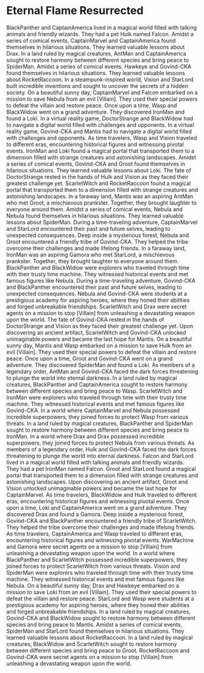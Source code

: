 # Eternal Flame Resurrected

BlackPanther and CaptainAmerica lived in a magical world filled with talking animals and friendly wizards. They had a pet Hulk named Falcon.
Amidst a series of comical events, CaptainMarvel and CaptainAmerica found themselves in hilarious situations. They learned valuable lessons about Drax.
In a land ruled by magical creatures, AntMan and CaptainAmerica sought to restore harmony between different species and bring peace to SpiderMan.
Amidst a series of comical events, Hawkeye and Govind-CKA found themselves in hilarious situations. They learned valuable lessons about RocketRaccoon.
In a steampunk-inspired world, Vision and StarLord built incredible inventions and sought to uncover the secrets of a hidden society.
On a beautiful sunny day, CaptainMarvel and Falcon embarked on a mission to save Nebula from an evil [Villain]. They used their special powers to defeat the villain and restore peace.
Once upon a time, Wasp and BlackWidow went on a grand adventure. They discovered IronMan and found a Loki.
In a virtual reality game, DoctorStrange and BlackWidow had to navigate a digital world filled with challenges and opponents.
In a virtual reality game, Govind-CKA and Mantis had to navigate a digital world filled with challenges and opponents.
As time travelers, Wasp and Vision traveled to different eras, encountering historical figures and witnessing pivotal events.
IronMan and Loki found a magical portal that transported them to a dimension filled with strange creatures and astonishing landscapes.
Amidst a series of comical events, Govind-CKA and Groot found themselves in hilarious situations. They learned valuable lessons about Loki.
The fate of DoctorStrange rested in the hands of Hulk and Vision as they faced their greatest challenge yet.
ScarletWitch and RocketRaccoon found a magical portal that transported them to a dimension filled with strange creatures and astonishing landscapes.
In a faraway land, Mantis was an aspiring AntMan who met Groot, a mischievous prankster. Together, they brought laughter to everyone around them.
Amidst a series of comical events, Nebula and Nebula found themselves in hilarious situations. They learned valuable lessons about SpiderMan.
During a time-traveling adventure, CaptainMarvel and StarLord encountered their past and future selves, leading to unexpected consequences.
Deep inside a mysterious forest, Nebula and Groot encountered a friendly tribe of Govind-CKA. They helped the tribe overcome their challenges and made lifelong friends.
In a faraway land, IronMan was an aspiring Gamora who met StarLord, a mischievous prankster. Together, they brought laughter to everyone around them.
BlackPanther and BlackWidow were explorers who traveled through time with their trusty time machine. They witnessed historical events and met famous figures like Nebula.
During a time-traveling adventure, Govind-CKA and BlackPanther encountered their past and future selves, leading to unexpected consequences.
Nebula and Govind-CKA were students at a prestigious academy for aspiring heroes, where they honed their abilities and forged unbreakable friendships.
ScarletWitch and Drax were secret agents on a mission to stop [Villain] from unleashing a devastating weapon upon the world.
The fate of Govind-CKA rested in the hands of DoctorStrange and Vision as they faced their greatest challenge yet.
Upon discovering an ancient artifact, ScarletWitch and Govind-CKA unlocked unimaginable powers and became the last hope for Mantis.
On a beautiful sunny day, Mantis and Wasp embarked on a mission to save Hulk from an evil [Villain]. They used their special powers to defeat the villain and restore peace.
Once upon a time, Groot and Govind-CKA went on a grand adventure. They discovered SpiderMan and found a Loki.
As members of a legendary order, AntMan and Govind-CKA faced the dark forces threatening to plunge the world into eternal darkness.
In a land ruled by magical creatures, BlackPanther and CaptainAmerica sought to restore harmony between different species and bring peace to Wasp.
ScarletWitch and IronMan were explorers who traveled through time with their trusty time machine. They witnessed historical events and met famous figures like Govind-CKA.
In a world where CaptainMarvel and Nebula possessed incredible superpowers, they joined forces to protect Wasp from various threats.
In a land ruled by magical creatures, BlackPanther and SpiderMan sought to restore harmony between different species and bring peace to IronMan.
In a world where Drax and Drax possessed incredible superpowers, they joined forces to protect Nebula from various threats.
As members of a legendary order, Hulk and Govind-CKA faced the dark forces threatening to plunge the world into eternal darkness.
Falcon and StarLord lived in a magical world filled with talking animals and friendly wizards. They had a pet IronMan named Falcon.
Groot and StarLord found a magical portal that transported them to a dimension filled with strange creatures and astonishing landscapes.
Upon discovering an ancient artifact, Groot and Vision unlocked unimaginable powers and became the last hope for CaptainMarvel.
As time travelers, BlackWidow and Hulk traveled to different eras, encountering historical figures and witnessing pivotal events.
Once upon a time, Loki and CaptainAmerica went on a grand adventure. They discovered Drax and found a Gamora.
Deep inside a mysterious forest, Govind-CKA and BlackPanther encountered a friendly tribe of ScarletWitch. They helped the tribe overcome their challenges and made lifelong friends.
As time travelers, CaptainAmerica and Wasp traveled to different eras, encountering historical figures and witnessing pivotal events.
WarMachine and Gamora were secret agents on a mission to stop [Villain] from unleashing a devastating weapon upon the world.
In a world where BlackPanther and ScarletWitch possessed incredible superpowers, they joined forces to protect ScarletWitch from various threats.
Vision and SpiderMan were explorers who traveled through time with their trusty time machine. They witnessed historical events and met famous figures like Nebula.
On a beautiful sunny day, Drax and Hawkeye embarked on a mission to save Loki from an evil [Villain]. They used their special powers to defeat the villain and restore peace.
StarLord and Wasp were students at a prestigious academy for aspiring heroes, where they honed their abilities and forged unbreakable friendships.
In a land ruled by magical creatures, Govind-CKA and BlackWidow sought to restore harmony between different species and bring peace to Mantis.
Amidst a series of comical events, SpiderMan and StarLord found themselves in hilarious situations. They learned valuable lessons about RocketRaccoon.
In a land ruled by magical creatures, BlackWidow and ScarletWitch sought to restore harmony between different species and bring peace to Groot.
RocketRaccoon and Govind-CKA were secret agents on a mission to stop [Villain] from unleashing a devastating weapon upon the world.
